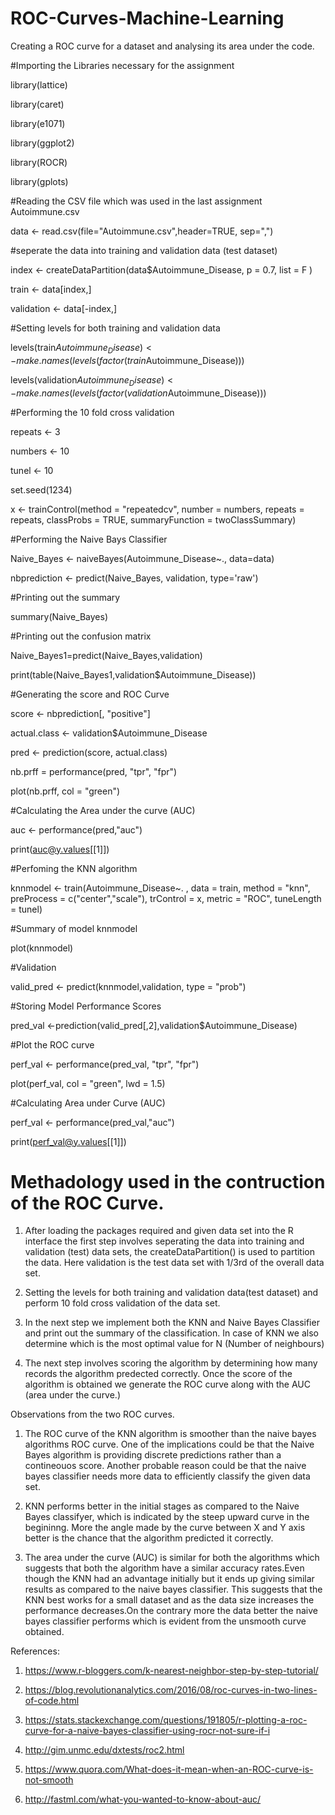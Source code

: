 # ROC-Curves-Machine-Learning
Creating a ROC curve for a dataset and analysing its area under the code.

#Importing the Libraries necessary for the assignment

library(lattice)

library(caret)

library(e1071)

library(ggplot2)

library(ROCR)

library(gplots)


#Reading the CSV file which was used in the last assignment Autoimmune.csv

data <- read.csv(file="Autoimmune.csv",header=TRUE, sep=",")

#seperate the data into training and validation data (test dataset)

index <- createDataPartition(data$Autoimmune_Disease, p = 0.7, list = F )

train <- data[index,]

validation <- data[-index,]

#Setting levels for both training and validation data

levels(train$Autoimmune_Disease) <- make.names(levels(factor(train$Autoimmune_Disease)))

levels(validation$Autoimmune_Disease) <- make.names(levels(factor(validation$Autoimmune_Disease)))

#Performing the 10 fold cross validation

repeats <- 3

numbers <- 10

tunel <- 10


set.seed(1234)

x <- trainControl(method = "repeatedcv",
                 number = numbers,
                 repeats = repeats,
                 classProbs = TRUE,
                 summaryFunction = twoClassSummary)
                 
#Performing the Naive Bays Classifier

Naive_Bayes <- naiveBayes(Autoimmune_Disease~., data=data)

nbprediction <- predict(Naive_Bayes, validation, type='raw')


#Printing out the summary

summary(Naive_Bayes)

#Printing out the confusion matrix

Naive_Bayes1=predict(Naive_Bayes,validation) 

print(table(Naive_Bayes1,validation$Autoimmune_Disease)) 

#Generating the score and ROC Curve

score <- nbprediction[, "positive"]

actual.class <- validation$Autoimmune_Disease

pred <- prediction(score, actual.class)

nb.prff = performance(pred, "tpr", "fpr")

plot(nb.prff, col = "green")

#Calculating the Area under the curve (AUC)

auc <- performance(pred,"auc")

print(auc@y.values[[1]])

#Perfoming the KNN algorithm

knnmodel <- train(Autoimmune_Disease~. , data = train, method = "knn",
               preProcess = c("center","scale"),
               trControl = x,
               metric = "ROC",
               tuneLength = tunel)

#Summary of model
knnmodel

plot(knnmodel)

#Validation

valid_pred <- predict(knnmodel,validation, type = "prob")

#Storing Model Performance Scores

pred_val <-prediction(valid_pred[,2],validation$Autoimmune_Disease)

#Plot the ROC curve

perf_val <- performance(pred_val, "tpr", "fpr")

plot(perf_val, col = "green", lwd = 1.5)

#Calculating Area under Curve (AUC)

perf_val <- performance(pred_val,"auc")

print(perf_val@y.values[[1]])


# Methadology used in the contruction of the ROC Curve.

1) After loading the packages required and given data set into the R interface the first step involves seperating the data into training and validation (test) data sets,  the createDataPartition() is used to partition the data. Here validation is the test data set with 1/3rd of the overall data set.

2) Setting the levels for both training and validation data(test dataset) and perform 10 fold cross validation of the data set.

3) In the next step we implement both the KNN and Naive Bayes Classifier and print out the summary of the classification. In case of KNN we also determine which is the most optimal value for N (Number of neighbours)

4) The next step involves scoring the algorithm by determining how many records the algorithm predected correctly. Once the score of the algorithm is obtained we generate the ROC curve along with the AUC (area under the curve.)

Observations from the two ROC curves.

1) The ROC curve of the KNN algorithm is smoother than the naive bayes algorithms ROC curve. One of the implications could be that the Naive Bayes algorithm is providing discrete predictions rather than a contineouos score. Another probable reason could be that the naive bayes classifier needs more data to efficiently classify the given data set.

2) KNN performs better in the initial stages as compared to the Naive Bayes classifyer, which is indicated by the steep upward curve in the begininng. More the angle made by the curve between X and Y axis better is the chance that the algorithm predicted it correctly.

3) The area under the curve (AUC) is similar for both the algorithms which suggests that both the algorithm have a similar accuracy rates.Even though the KNN had an advantage initially but it ends up giving similar results as compared to the naive bayes classifier. This suggests that the KNN best works for a small dataset and as the data size increases the performance decreases.On the contrary more the data better the naive bayes  classifier performs which is evident from the unsmooth curve obtained.

References:

1) https://www.r-bloggers.com/k-nearest-neighbor-step-by-step-tutorial/

2) https://blog.revolutionanalytics.com/2016/08/roc-curves-in-two-lines-of-code.html

3) https://stats.stackexchange.com/questions/191805/r-plotting-a-roc-curve-for-a-naive-bayes-classifier-using-rocr-not-sure-if-i

4) http://gim.unmc.edu/dxtests/roc2.html

5) https://www.quora.com/What-does-it-mean-when-an-ROC-curve-is-not-smooth

6) http://fastml.com/what-you-wanted-to-know-about-auc/
